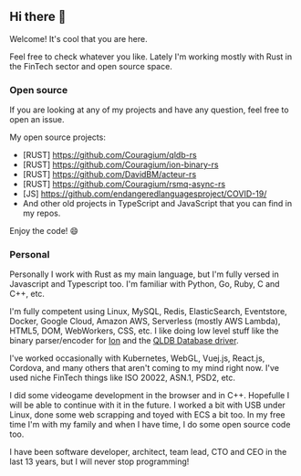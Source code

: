 ## Hi there 👋

Welcome! It's cool that you are here.

Feel free to check whatever you like. Lately I'm working mostly with Rust in the FinTech sector and open source space.

### Open source

If you are looking at any of my projects and have any question, feel free to open an issue.

My open source projects:

- [RUST] https://github.com/Couragium/qldb-rs
- [RUST] https://github.com/Couragium/ion-binary-rs
- [RUST] https://github.com/DavidBM/acteur-rs
- [RUST] https://github.com/Couragium/rsmq-async-rs
- [JS] https://github.com/endangeredlanguagesproject/COVID-19/
- And other old projects in TypeScript and JavaScript that you can find in my repos.

Enjoy the code! 😄 

### Personal

Personally I work with Rust as my main language, but I'm fully versed in Javascript and Typescript too. I'm familiar with Python, Go, Ruby, C and C++, etc.  

I'm fully competent using Linux, MySQL, Redis, ElasticSearch, Eventstore, Docker, Google Cloud, Amazon AWS, Serverless (mostly AWS Lambda), HTML5, DOM, WebWorkers, CSS, etc. I like doing low level stuff like the binary parser/encoder for [Ion](https://github.com/Couragium/ion-binary-rs) and the [QLDB Database driver](https://github.com/Couragium/qldb-rs).  

I've worked occasionally with Kubernetes, WebGL, Vuej.js, React.js, Cordova, and many others that aren't coming to my mind right now. I've used niche FinTech things like ISO 20022, ASN.1, PSD2, etc. 

I did some videogame development in the browser and in C++. Hopefulle I will be able to continue with it in the future. I worked a bit with USB under Linux, done some web scrapping and toyed with ECS a bit too. In my free time I'm with my family and when I have time, I do some open source code too.

I have been software developer, architect, team lead, CTO and CEO in the last 13 years, but I will never stop programming!
